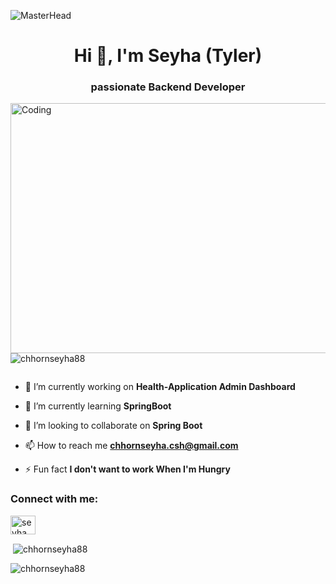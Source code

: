 ![MasterHead](https://user-images.githubusercontent.com/74038190/213910845-af37a709-8995-40d6-be59-724526e3c3d7.gif)
<h1 align="center">Hi 👋, I'm Seyha (Tyler)</h1>
<h3 align="center"> passionate Backend Developer </h3>
<img align="right" alt="Coding" width="600"  height="400" src="https://i.pinimg.com/originals/e4/26/70/e426702edf874b181aced1e2fa5c6cde.gif">

<p align="left"> <img src="https://komarev.com/ghpvc/?username=chhornseyha88&label=Profile%20views&color=0e75b6&style=flat" alt="chhornseyha88" /> </p>

<p align="left"> <a href="https://twitter.com/" target="blank"><img src="https://img.shields.io/twitter/follow/?logo=twitter&style=for-the-badge" alt="" /></a> </p>

- 🔭 I’m currently working on **Health-Application Admin Dashboard**

- 🌱 I’m currently learning **SpringBoot**

- 👯 I’m looking to collaborate on **Spring Boot**

- 📫 How to reach me **chhornseyha.csh@gmail.com**

- ⚡ Fun fact **I don't want to work When I'm Hungry**

<h3 align="left">Connect with me:</h3>
<p align="left">
<a href="https://linkedin.com/in/seyha chhorn" target="blank"><img align="center" src="https://raw.githubusercontent.com/rahuldkjain/github-profile-readme-generator/master/src/images/icons/Social/linked-in-alt.svg" alt="seyha chhorn" height="30" width="40" /></a>
</p>




<p>&nbsp;<img align="center" src="https://github-readme-stats.vercel.app/api?username=chhornseyha88&show_icons=true&locale=en" alt="chhornseyha88" /></p>

<p><img align="center" src="https://github-readme-streak-stats.herokuapp.com/?user=chhornseyha88&" alt="chhornseyha88" /></p>
